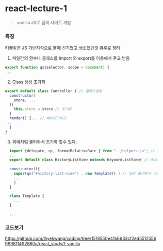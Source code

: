 # react-lecture-1

> vanilla JS로 검색 사이트 개발

### 특징
티끌같은 JS 기반지식으로 볼때 신기했고 생소했던것 위주로 정리

1. 파일간의 함수나 클래스를 import 와 export를 이용해서 주고 받음 

```js
export function qs(selector, scope = document) {
...

```
2. Class 생성 초기화

```js
export default class Controller { // 클래스생성
  constructor( 
    store, ...
  ){
    this.store = store // 초기화
  }
  render() {... // 페이지그리기  
...
  }
}
```

3. 위에처럼 불러와서 초기화 할수 있다.

```js
  import {delegate, qs, formatRelativeDate } from "../helpers.js"; // 함수 불러 오고
  ...
  export default class HistoryListView extends KeywordListView{ // HistoryeListView 라는 애를 내보낼려고 할때 
  
  constructor(){
    super(qs('#history-list-view') , new Template() ) // 일단 불러와서 (super) 초기화함 (constructor)
    ...
    }
  }
  
  class Template {
    ...
  }   
  
  ...
```



### 코드보기
https://github.com/lhyekwang/coding/tree/1519550e41b6933cf2ed5512556999811492660c/react_study/1-vanilla 


